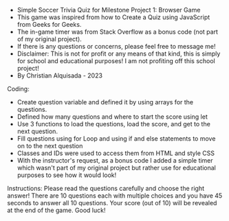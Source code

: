 - Simple Soccer Trivia Quiz for Milestone Project 1: Browser Game
- This game was inspired from how to Create a Quiz using JavaScript from Geeks for Geeks.
- The in-game timer was from Stack Overflow as a bonus code (not part of my original project).
- If there is any questions or concerns, please feel free to message me!
- Disclaimer: This is not for profit or any means of that kind, this is simply for school and educational purposes! I am not profiting off this school project!
- By Christian Alquisada - 2023

Coding:
- Create question variable and defined it by using arrays for the questions.
- Defined how many questions and where to start the score using let
- Use 3 functions to load the questions, load the score, and get to the next question.
- Fill questions using for Loop and using if and else statements to move on to the next question
- Classes and IDs were used to access them from HTML and style CSS
- With the instructor's request, as a bonus code I added a simple timer which wasn't part of my original project but rather use for educational purposes to see how it would look!

Instructions: Please read the questions carefully and choose the right answer! There are 10 questions each with multiple choices and you have 45 seconds to answer all 10 questions. Your score (out of 10) will be revealed at the end of the game. Good luck!